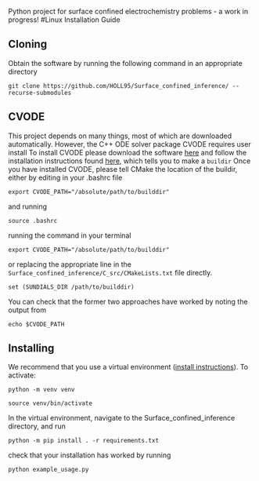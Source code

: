 Python project for surface confined electrochemistry problems - a work in progress! 
#Linux Installation Guide
## Cloning
Obtain the software by running the following command in an appropriate directory
```
git clone https://github.com/HOLL95/Surface_confined_inference/ --recurse-submodules
```
## CVODE
This project depends on many things, most of which are downloaded automatically. However, the C++ ODE solver package CVODE requires user install
To install CVODE please download the software [here](https://computing.llnl.gov/projects/sundials/sundials-software) and follow the installation instructions found [here](https://computing.llnl.gov/projects/sundials/sundials-software), which tells you to make a ```buildir```
Once you have installed CVODE, please tell CMake the location of the buildir, either by editing in your .bashrc file
```
export CVODE_PATH="/absolute/path/to/builddir"
```
and running
```
source .bashrc
```
running the command in your terminal
```
export CVODE_PATH="/absolute/path/to/builddir"
```
or replacing the appropriate line in the ```Surface_confined_inference/C_src/CMakeLists.txt``` file directly.
```
set (SUNDIALS_DIR /path/to/builddir)
```
You can check that the former two approaches have worked by noting the output from
```
echo $CVODE_PATH
```
## Installing
We recommend that you use a virtual environment ([install instructions](https://virtualenv.pypa.io/en/latest/installation.html)). To activate:
```
python -m venv venv
```
```
source venv/bin/activate
```
In the virtual environment, navigate to the Surface_confined_inference directory, and run
```
python -m pip install . -r requirements.txt
```
check that your installation has worked by running
```
python example_usage.py
```
